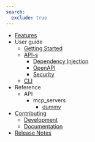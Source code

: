 ```yaml
---
search:
  exclude: true
---
```

- [Features](features.md)
- User guide
    - [Getting Started](user-guide/getting-started/index.md)
    - [API-s](user-guide/api/index.md)
        - [Dependency Injection](user-guide/api/dependency_injection/index.md)
        - [OpenAPI](user-guide/api/openapi/index.md)
        - [Security](user-guide/api/security.md)
    - [CLI](user-guide/cli/index.md)
- Reference
    - API
        - mcp_servers
            - [dummy](api/mcp_servers/dummy.md)
- [Contributing](contributing/index.md)
    - [Development](contributing/CONTRIBUTING.md)
    - [Documentation](contributing/docs.md)
- [Release Notes](release.md)